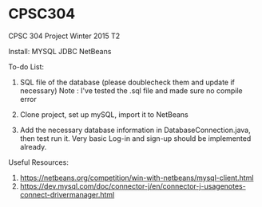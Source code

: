 # CPSC304
CPSC 304 Project Winter 2015 T2



Install: MYSQL JDBC NetBeans

To-do List:

1. SQL file of the database (please doublecheck them and update if necessary)
   Note : I've tested the .sql file and made sure no compile error

2. Clone project, set up mySQL, import it to NetBeans

3. Add the necessary database information in DatabaseConnection.java, then test run it. Very basic Log-in and sign-up should be implemented already.




Useful Resources:

1. https://netbeans.org/competition/win-with-netbeans/mysql-client.html
2. https://dev.mysql.com/doc/connector-j/en/connector-j-usagenotes-connect-drivermanager.html
